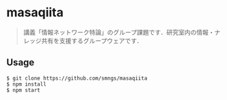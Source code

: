 # masaqiita

> 講義「情報ネットワーク特論」のグループ課題です．研究室内の情報・ナレッジ共有を支援するグループウェアです．  

## Usage

```
$ git clone https://github.com/smngs/masaqiita
$ npm install
$ npm start
```
